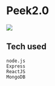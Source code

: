 # Peek2.0
<img src="https://i.imgur.com/B4PU9qp.png"/>

## Tech used
```
node.js
Express
ReactJS
MongoDB
```

